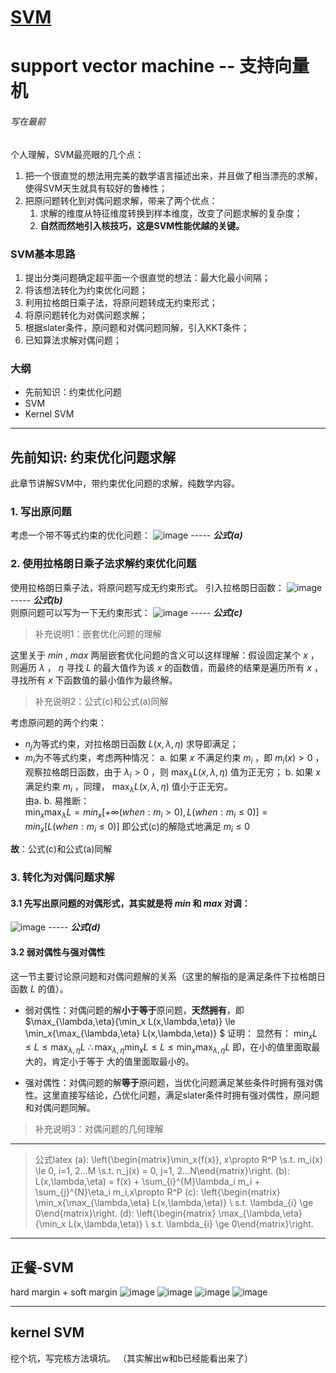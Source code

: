 # [SVM](https://github.com/iLovEing/notebook/issues/15)

# support vector machine -- 支持向量机
###### 写在最前
个人理解，SVM最亮眼的几个点：
1. 把一个很直觉的想法用完美的数学语言描述出来，并且做了相当漂亮的求解，使得SVM天生就具有较好的鲁棒性；
2. 把原问题转化到对偶问题求解，带来了两个优点：
    1. 求解的维度从特征维度转换到样本维度，改变了问题求解的复杂度；
    2. **自然而然地引入核技巧，这是SVM性能优越的关键。**

### SVM基本思路
1. 提出分类问题确定超平面一个很直觉的想法：最大化最小间隔；
2. 将该想法转化为约束优化问题；
3. 利用拉格朗日乘子法，将原问题转成无约束形式；
4. 将原问题转化为对偶问题求解；
5. 根据slater条件，原问题和对偶问题同解，引入KKT条件；
6. 已知算法求解对偶问题；


### 大纲
- 先前知识：约束优化问题
- SVM
- Kernel SVM


---

## 先前知识: 约束优化问题求解
此章节讲解SVM中，带约束优化问题的求解，纯数学内容。

### 1. 写出原问题
考虑一个带不等式约束的优化问题：
![image](https://github.com/iLovEing/notebook/assets/109459299/5f25c6bd-0f31-4037-aed9-8d3123f6167a)
----- ***公式(a)***

### 2. 使用拉格朗日乘子法求解约束优化问题
使用拉格朗日乘子法，将原问题写成无约束形式。
引入拉格朗日函数：
![image](https://github.com/iLovEing/notebook/assets/109459299/c69251f2-9229-4365-bf19-40bc7a229ed8)
----- ***公式(b)***  
则原问题可以写为一下无约束形式：
![image](https://github.com/iLovEing/notebook/assets/109459299/8859c77e-a0eb-4601-9743-f27cf4510a6a)
----- ***公式(c)***  
> 补充说明1：嵌套优化问题的理解

这里关于 $min$ ,  $max$ 两层嵌套优化问题的含义可以这样理解：假设固定某个 $x$ ，则遍历 $λ$ ， $η$ 寻找 $L$ 的最大值作为该 $x$ 的函数值，而最终的结果是遍历所有 $x$ ，寻找所有 $x$ 下函数值的最小值作为最终解。

> 补充说明2：公式(c)和公式(a)同解

考虑原问题的两个约束：
- $n_{j}$为等式约束，对拉格朗日函数 $L(x,\lambda,\eta)$ 求导即满足；
- $m_{i}$为不等式约束，考虑两种情况：
a. 如果 $x$ 不满足约束 $m_{i}$ ，即 $m_{i}(x) > 0$ ，观察拉格朗日函数，由于 $\lambda_{i} > 0$ ，则 $\max_\lambda{L(x,\lambda,\eta)}$ 值为正无穷；
b. 如果 $x$ 满足约束 $m_{i}$ ，同理， $\max_\lambda{L(x,\lambda,\eta)}$ 值小于正无穷。  
由a. b. 易推断：  
$\min_x{\max_\lambda{L}} =  min_x{[+\infty (when: m_i > 0),  L(when: m_i \le  0)]} = min_x{[L(when: m_i \le  0)]}$
即公式(c)的解隐式地满足 $m_{i} \le  0$ 

**故**：公式(c)和公式(a)同解

### 3. 转化为对偶问题求解
#### 3.1 先写出原问题的对偶形式，其实就是将 $min$ 和 $max$ 对调：
![image](https://github.com/iLovEing/notebook/assets/109459299/4d0d5305-5d62-45ed-9e4d-cf7311a16fec)
----- ***公式(d)***  

#### 3.2 弱对偶性与强对偶性
这一节主要讨论原问题和对偶问题解的关系（这里的解指的是满足条件下拉格朗日函数 $L$ 的值）。
- 弱对偶性：对偶问题的解**小于等于**原问题，**天然拥有**，即
$\max_{\lambda,\eta}{\min_x L(x,\lambda,\eta)} \le \min_x{\max_{\lambda,\eta} L(x,\lambda,\eta)} $
证明：
显然有： $\min_x{L} \le L \le \max_{\lambda, \eta}L$
$\therefore \max_{\lambda, \eta}{\min_x{L}} \le L \le \min_x{\max_{\lambda, \eta}L}$
即，在小的值里面取最大的，肯定小于等于 大的值里面取最小的。

- 强对偶性：对偶问题的解**等于**原问题，当优化问题满足某些条件时拥有强对偶性。这里直接写结论，凸优化问题，满足slater条件时拥有强对偶性，原问题和对偶问题同解。
> 补充说明3：对偶问题的几何理解


---

> 公式latex
> (a): \left\{\begin{matrix}\min_x{f(x)}, x\propto R^P \\s.t. m_i(x) \le 0, i=1, 2...M \\s.t. n_j(x) = 0, j=1, 2...N\end{matrix}\right.
> (b): L(x,\lambda,\eta) = f(x) + \sum_{i}^{M}\lambda_i m_i + \sum_{j}^{N}\eta_i m_i,x\propto R^P
> (c): \left\{\begin{matrix} \min_x{\max_{\lambda,\eta} L(x,\lambda,\eta)}  \\ s.t. \lambda_{i} \ge 0\end{matrix}\right.
> (d): \left\{\begin{matrix} \max_{\lambda,\eta}{\min_x L(x,\lambda,\eta)}  \\ s.t. \lambda_{i} \ge 0\end{matrix}\right.

---

## 正餐-SVM
hard margin + soft margin
![image](https://user-images.githubusercontent.com/109459299/224754112-cb9ab30c-bf30-48c9-bd99-42f8fc0507e2.png)
![image](https://user-images.githubusercontent.com/109459299/224754320-02d30bfa-4c87-4e77-a527-292d0fc8f231.png)
![image](https://user-images.githubusercontent.com/109459299/224754413-50ca05e3-60df-4302-ad01-d4c4942c101e.png)
![image](https://user-images.githubusercontent.com/109459299/224754475-c1ea23b9-7a01-4662-b77c-e17a0b778704.png)





---

## kernel SVM

挖个坑，写完核方法填坑。
（其实解出w和b已经能看出来了）